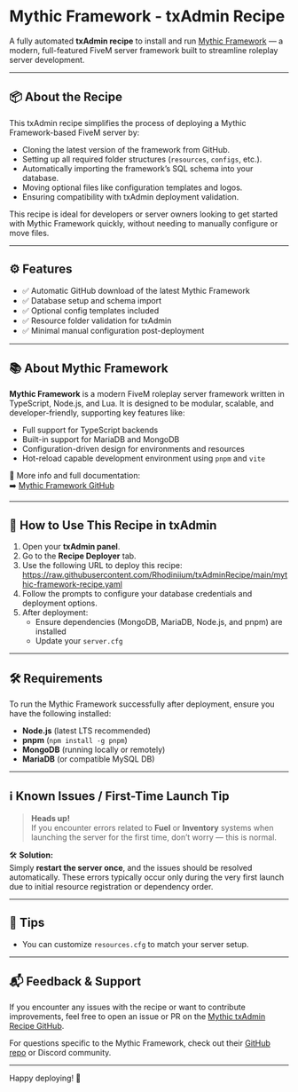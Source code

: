 # Mythic Framework - txAdmin Recipe

A fully automated **txAdmin recipe** to install and run [Mythic Framework](https://github.com/Mythic-Framework/mythic-framework) — a modern, full-featured FiveM server framework built to streamline roleplay server development.

---

## 📦 About the Recipe

This txAdmin recipe simplifies the process of deploying a Mythic Framework-based FiveM server by:

- Cloning the latest version of the framework from GitHub.
- Setting up all required folder structures (`resources`, `configs`, etc.).
- Automatically importing the framework’s SQL schema into your database.
- Moving optional files like configuration templates and logos.
- Ensuring compatibility with txAdmin deployment validation.

This recipe is ideal for developers or server owners looking to get started with Mythic Framework quickly, without needing to manually configure or move files.

---

## ⚙️ Features

- ✅ Automatic GitHub download of the latest Mythic Framework
- ✅ Database setup and schema import
- ✅ Optional config templates included
- ✅ Resource folder validation for txAdmin
- ✅ Minimal manual configuration post-deployment

---

## 📚 About Mythic Framework

**Mythic Framework** is a modern FiveM roleplay server framework written in TypeScript, Node.js, and Lua. It is designed to be modular, scalable, and developer-friendly, supporting key features like:

- Full support for TypeScript backends
- Built-in support for MariaDB and MongoDB
- Configuration-driven design for environments and resources
- Hot-reload capable development environment using `pnpm` and `vite`

📘 More info and full documentation:  
➡️ [Mythic Framework GitHub](https://github.com/Mythic-Framework/mythic-framework)

---

## 🚀 How to Use This Recipe in txAdmin

1. Open your **txAdmin panel**.
2. Go to the **Recipe Deployer** tab.
3. Use the following URL to deploy this recipe: https://raw.githubusercontent.com/Rhodiniium/txAdminRecipe/main/mythic-framework-recipe.yaml
4. Follow the prompts to configure your database credentials and deployment options.
5. After deployment:
   - Ensure dependencies (MongoDB, MariaDB, Node.js, and pnpm) are installed
   - Update your `server.cfg`

---

## 🛠 Requirements

To run the Mythic Framework successfully after deployment, ensure you have the following installed:

- **Node.js** (latest LTS recommended)
- **pnpm** (`npm install -g pnpm`)
- **MongoDB** (running locally or remotely)
- **MariaDB** (or compatible MySQL DB)

---

## ℹ️ Known Issues / First-Time Launch Tip

> **Heads up!**  
If you encounter errors related to **Fuel** or **Inventory** systems when launching the server for the first time, don’t worry — this is normal.

🛠️ **Solution:**  
Simply **restart the server once**, and the issues should be resolved automatically. These errors typically occur only during the very first launch due to initial resource registration or dependency order.

---

## 🧠 Tips

- You can customize `resources.cfg` to match your server setup.

---

## 📬 Feedback & Support

If you encounter any issues with the recipe or want to contribute improvements, feel free to open an issue or PR on the [Mythic txAdmin Recipe GitHub](https://github.com/Rhodiniium/txAdminRecipe).

For questions specific to the Mythic Framework, check out their [GitHub repo](https://github.com/Mythic-Framework/mythic-framework) or Discord community.

---

Happy deploying! 🚀
